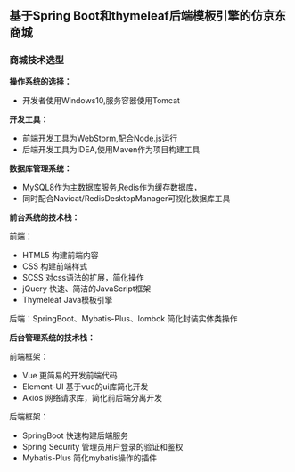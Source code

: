 ## 基于Spring Boot和thymeleaf后端模板引擎的仿京东商城
### 商城技术选型

**操作系统的选择：**

- 开发者使用Windows10,服务容器使用Tomcat

**开发工具：**

- 前端开发工具为WebStorm,配合Node.js运行
- 后端开发工具为IDEA,使用Maven作为项目构建工具

**数据库管理系统：**

- MySQL8作为主数据库服务,Redis作为缓存数据库，
- 同时配合Navicat/RedisDesktopManager可视化数据库工具

**前台系统的技术栈：**

前端：

- HTML5 构建前端内容
- CSS 构建前端样式
- SCSS 对css语法的扩展，简化操作
- jQuery 快速、简洁的JavaScript框架
- Thymeleaf Java模板引擎

后端：SpringBoot、Mybatis-Plus、lombok 简化封装实体类操作

**后台管理系统的技术栈：**

前端框架：

- Vue 更简易的开发前端代码
- Element-UI 基于vue的ui库简化开发
- Axios 网络请求库，简化前后端分离开发

后端框架：

- SpringBoot 快速构建后端服务
- Spring Security 管理员用户登录的验证和鉴权
- Mybatis-Plus 简化mybatis操作的插件
